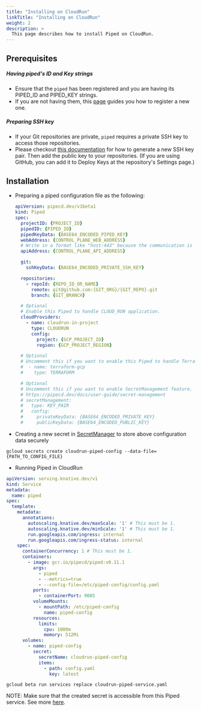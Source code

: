 ```yaml
---
title: "Installing on CloudRun"
linkTitle: "Installing on CloudRun"
weight: 2
description: >
  This page describes how to install Piped on CloudRun.
---
```


## Prerequisites

##### Having piped's ID and Key strings
- Ensure that the `piped` has been registered and you are having its PIPED_ID and PIPED_KEY strings.
- If you are not having them, this [page](/docs/operator-manual/control-plane/registering-a-piped/) guides you how to register a new one.

##### Preparing SSH key
- If your Git repositories are private, `piped` requires a private SSH key to access those repositories.
- Please checkout [this documentation](https://help.github.com/en/github/authenticating-to-github/generating-a-new-ssh-key-and-adding-it-to-the-ssh-agent) for how to generate a new SSH key pair. Then add the public key to your repositories. (If you are using GitHub, you can add it to Deploy Keys at the repository's Settings page.)

## Installation

- Preparing a piped configuration file as the following:

  ``` yaml
  apiVersion: pipecd.dev/v1beta1
  kind: Piped
  spec:
    projectID: {PROJECT_ID}
    pipedID: {PIPED_ID}
    pipedKeyData: {BASE64_ENCODED_PIPED_KEY}
    webAddress: {CONTROL_PLANE_WEB_ADDRESS}
    # Write in a format like "host:443" because the communication is done via gRPC.
    apiAddress: {CONTROL_PLANE_API_ADDRESS}

    git:
      sshKeyData: {BASE64_ENCODED_PRIVATE_SSH_KEY}

    repositories:
      - repoId: {REPO_ID_OR_NAME}
        remote: git@github.com:{GIT_ORG}/{GIT_REPO}.git
        branch: {GIT_BRANCH}

    # Optional
    # Enable this Piped to handle CLOUD_RUN application.
    cloudProviders:
      - name: cloudrun-in-project
        type: CLOUDRUN
        config:
          project: {GCP_PROJECT_ID}
          region: {GCP_PROJECT_REGION}

    # Optional
    # Uncomment this if you want to enable this Piped to handle Terraform application.
    #  - name: terraform-gcp
    #    type: TERRAFORM

    # Optional
    # Uncomment this if you want to enable SecretManagement feature.
    # https://pipecd.dev/docs/user-guide/secret-management
    # secretManagement:
    #   type: KEY_PAIR
    #   config:
    #     privateKeyData: {BASE64_ENCODED_PRIVATE_KEY}
    #     publicKeyData: {BASE64_ENCODED_PUBLIC_KEY}
  ```

- Creating a new secret in [SecretManager](https://cloud.google.com/secret-manager/docs/creating-and-accessing-secrets) to store above configuration data securely

``` console
gcloud secrets create cloudrun-piped-config --data-file={PATH_TO_CONFIG_FILE}
```

- Running Piped in CloudRun

``` yaml
apiVersion: serving.knative.dev/v1
kind: Service
metadata:
  name: piped
spec:
  template:
    metadata:
      annotations:
        autoscaling.knative.dev/maxScale: '1' # This must be 1.
        autoscaling.knative.dev/minScale: '1' # This must be 1.
        run.googleapis.com/ingress: internal
        run.googleapis.com/ingress-status: internal
    spec:
      containerConcurrency: 1 # This must be 1.
      containers:
        - image: gcr.io/pipecd/piped:v0.11.1
          args:
            - piped
            - --metrics=true
            - --config-file=/etc/piped-config/config.yaml
          ports:
            - containerPort: 9085
          volumeMounts:
            - mountPath: /etc/piped-config
              name: piped-config
          resources:
            limits:
              cpu: 1000m
              memory: 512Mi
      volumes:
        - name: piped-config
          secret:
            secretName: cloudrun-piped-config
            items:
              - path: config.yaml
                key: latest
```

``` console
gcloud beta run services replace cloudrun-piped-service.yaml
```

NOTE: Make sure that the created secret is accessible from this Piped service. See more [here](https://cloud.google.com/run/docs/configuring/secrets#access-secret).
